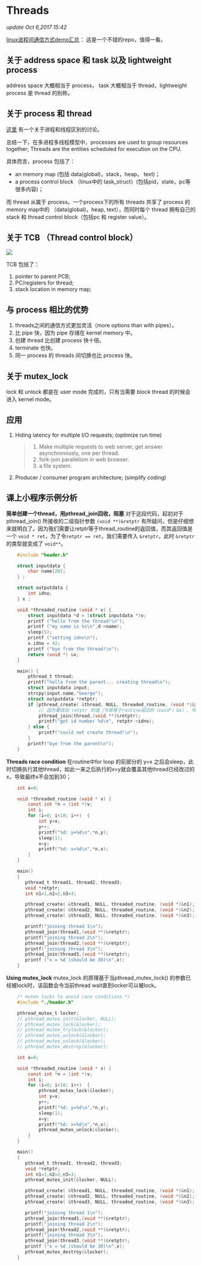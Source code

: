 # Threads

_update Oct 6,2017 15:42_

[linux进程间通信方式demo汇总](https://github.com/clpsz/linux-ipcs)： 这是一个不错的repo，值得一看。

## 关于 address space 和 task 以及 lightweight process

address space 大概相当于 process， task 大概相当于 thread，lightweight process 是 thread 的别称。

## 关于 process 和 thread

[这里](http://community.bittiger.io/topic/434/进程-process-和线程-thread-的区别/3) 有一个关于进程和线程区别的讨论。

总结一下，在多进程多线程模型中，processes are used to group resources together; Threads are the entities scheduled for execution on the CPU.

具体而言，process 包括了：

* an memory map \(包括 data\(global\)，stack，heap， text\)；
* a process control block （linux中的 task\_struct）\(包括pid，state，pc等很多内容\)；

而 thread 从属于 process。一个process下的所有 threads 共享了 process 的 memory map中的 （data\(global\)，heap, text），而同时每个 thread 拥有自己的 stack 和 thread control block（包括pc 和 register value）。

## 关于 TCB （Thread control block）

![](../.gitbook/assets/screen-shot-2017-10-08-at-11.12.25-pm.png)

TCB 包括了：

1. pointer to parent PCB;
2. PC/registers for thread;
3. stack location in memory map;

## 与 process 相比的优势

1. threads之间的通信方式更加灵活（more options than with pipes）。
2. 比 pipe 快，因为 pipe 存储在 kernel memory 中。
3. 创建 thread 比创建 process 快十倍。
4. terminate 也快。
5. 同一 process 的 threads 间切换也比 process 快。

## 关于 mutex\_lock

lock 和 unlock 都是在 user mode 完成的，只有当需要 block thread 的时候会进入 kernel mode。

## 应用

1. Hiding latency for multiple I/O requests; \(optimize run time\)

   > 1. Make multiple requests to web server, get answer asynchronously, one per thread.
   > 2. fork-join parallelism in web browser.
   > 3. a file system.

2. Producer / consumer program architecture; \(simplify coding\)

## 课上小程序示例分析

**简单创建一个thread，用pthread\_join回收，阻塞** 对于这段代码，起初对于 pthread\_join\(\) 所接收的二级指针参数 `(void **)&retptr` 有所疑问，但是仔细想来就明白了。因为我们需要让retptr等于thread\_routine的返回值，而其返回值是一个 `void * ret`，为了令`retptr == ret`，我们需要传入 `&retptr`，此时 `&retptr`的类型就变成了 `void**`。

```c
    #include "header.h"

    struct inputdata {
        char name[20];
    } ;

    struct outputdata {
        int idno;
    } x ;

    void *threaded_routine (void * v) {
        struct inputdata *d = (struct inputdata *)v;
        printf ("hello from the thread!\n");
        printf ("my name is %s\n",d->name);
        sleep(5);
        printf ("setting idno\n");
        x.idno = 42;
        printf ("bye from the thread!\n");
        return (void *) &x;
    }

    main() {
        pthread_t thread;
        printf("hello from the parent... creating thread\n");
        struct inputdata input;
        strcpy(input.name,"George");
        struct outputdata *retptr; 
        if (pthread_create( &thread, NULL, threaded_routine, (void *)&input)==0) {
            // 因为要改动 retptr 的值（令其等于routine返回的（void*）&x）, 所以必须使用二级指针
            pthread_join(thread,(void **)&retptr); 
            printf("got id number %d\n", retptr->idno);
        } else { 
            printf("could not create thread!\n");
        }
        printf("bye from the parent\n");
    }
```

**Threads race condition** 在routine中for loop 的前部分的 y=x 之后会sleep，此时切换执行其他thread，如此一来之后执行的x=y就会覆盖其他thread已经改过的x，导致最终x不会加到30；

```c
    int x=0;

    void *threaded_routine (void * v) {
        const int *n = (int *)v;
        int i;
        for (i=0; i<10; i++)  {
            int y=x;
            y++;
            printf("%d: y=%d\n",*n,y);
            sleep(1);
            x=y;
            printf("%d: x=%d\n",*n,x);
        }
    }

    main()
    {
       pthread_t thread1, thread2, thread3;
       void *retptr;
       int n1=1,n2=2,n3=3;

       pthread_create( &thread1, NULL, threaded_routine, (void *)&n1);
       pthread_create( &thread2, NULL, threaded_routine, (void *)&n2);
       pthread_create( &thread3, NULL, threaded_routine, (void *)&n3);

       printf("joining thread 1\n");
       pthread_join(thread1,(void **)&retptr);
       printf("joining thread 2\n");
       pthread_join(thread2,(void **)&retptr);
       printf("joining thread 3\n");
       pthread_join(thread3,(void **)&retptr);
       printf ("x = %d (should be 30)\n",x);
    }
```

**Using mutex\_lock**  mutex\_lock 的原理基于当pthread\_mutex\_lock\(\) 的参数已经被lock时，该函数会令当前thread wait直到locker可以被lock。

```c
    /* mutex locks to avoid race conditions */
    #include "./header.h"

    pthread_mutex_t locker;
    // pthread_mutex_init(&locker, NULL);
    // pthread_mutex_lock(&locker);
    // pthread_mutex_trylock(&locker);
    // pthread_mutex_unlock(&locker);
    // pthread_mutex_unlock(&locker);
    // pthread_mutex_destroy(&locker);

    int x=0;

    void *threaded_routine (void * v) {
        const int *n = (int *)v;
        int i;
        for (i=0; i<10; i++)  {
            pthread_mutex_lock(&locker);
            int y=x;
            y++;
            printf("%d: y=%d\n",*n,y);
            sleep(1);
            x=y;
            printf("%d: x=%d\n",*n,x);
            pthread_mutex_unlock(&locker);
        }
    }

    main()
    {
       pthread_t thread1, thread2, thread3;
       void *retptr;
       int n1=1,n2=2,n3=3;
       pthread_mutex_init(&locker, NULL);

       pthread_create( &thread1, NULL, threaded_routine, (void *)&n1);
       pthread_create( &thread2, NULL, threaded_routine, (void *)&n2);
       pthread_create( &thread3, NULL, threaded_routine, (void *)&n3);

       printf("joining thread 1\n");
       pthread_join(thread1,(void **)&retptr);
       printf("joining thread 2\n");
       pthread_join(thread2,(void **)&retptr);
       printf("joining thread 3\n");
       pthread_join(thread3,(void **)&retptr);
       printf ("x = %d (should be 30)\n",x);
       pthread_mutex_destroy(&locker);
    }
```

